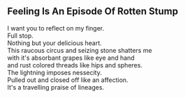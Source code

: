 Feeling Is An Episode Of Rotten Stump
-------------------------------------
I want you to reflect on my finger.  
Full stop.  
Nothing but your delicious heart.  
This raucous circus and seizing stone shatters me  
with it's absorbant grapes like eye and hand  
and rust colored threads like hips and spheres.  
The lightning imposes nessecity.  
Pulled out and closed off like an affection.  
It's a travelling praise of lineages.  
